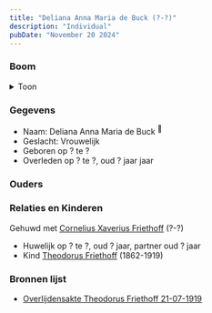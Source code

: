 ```yaml
---
title: "Deliana Anna Maria de Buck (?-?)"
description: "Individual"
pubDate: "November 20 2024"
---
```


### Boom
<details><summary>Toon</summary>

![test](https://www.plantuml.com/plantuml/svg/hP9DQm8n443l-HM37jeUX5sNrYgYLkk2fIsbMEXDiflH3PjDP9AjBE9_RzH5FVJWePSmp6JclNoChEFaoa8ncqkzviGBI7YQhyYKMaoCCWIEkBQ-XDgnJ0g4L5Agy1XZiNOL55WaIFQOiWu9ZQlMo2wcfefR2ri606D30ccUoJJNQ6s_Nt2f1mE8s8wn6_Wue2nZnvR6Coh9DOSdxPStJfA3fupBD6y0jp0BWdOOmMbACnvFesdaKTkbH2LsqEybFAaMYN5EOMy0GnXUr6nUAhNWMYnICjOcnZlLctOdXuaXxJLA2z_y1saVn2JHPMQvF5kq0PhJABwFn_z3h-7ztWQ5a7grBnneSH04dH2QIguoLw5IPkE9fuPvXaOO-aiow7IkaPozpo5yV6Z3xTqrkkqGNhvU8Uo6NVZqCv04BxnF_JQjLctCwciw9-gJj6etnaQeXV-Flm00)
</details>

### Gegevens
- Naam: Deliana Anna Maria de Buck <sup><a href="../s00360/" style="text-decoration:none" title="Overlijdensakte Theodorus Friethoff 21-07-1919">:link:</a></sup>
- Geslacht: Vrouwelijk
- Geboren op ? te ? 
- Overleden op ? te ?, oud ? jaar jaar 

### Ouders

### Relaties en Kinderen

Gehuwd met [Cornelius Xaverius Friethoff](../i00212/) (?-?) 
- Huwelijk op ? te ?, oud ? jaar, partner oud ? jaar 
- Kind [Theodorus Friethoff](../i00077/) (1862-1919)

### Bronnen lijst
- [Overlijdensakte Theodorus Friethoff 21-07-1919](../s00360/)